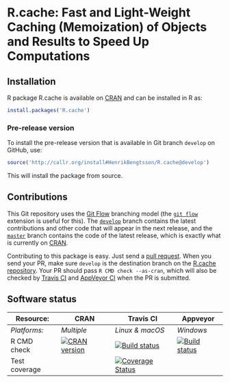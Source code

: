 # R.cache: Fast and Light-Weight Caching (Memoization) of Objects and Results to Speed Up Computations


## Installation
R package R.cache is available on [CRAN](https://cran.r-project.org/package=R.cache) and can be installed in R as:
```r
install.packages('R.cache')
```

### Pre-release version

To install the pre-release version that is available in Git branch `develop` on GitHub, use:
```r
source('http://callr.org/install#HenrikBengtsson/R.cache@develop')
```
This will install the package from source.  



## Contributions

This Git repository uses the [Git Flow](http://nvie.com/posts/a-successful-git-branching-model/) branching model (the [`git flow`](https://github.com/petervanderdoes/gitflow-avh) extension is useful for this).  The [`develop`](https://github.com/HenrikBengtsson/R.cache/tree/develop) branch contains the latest contributions and other code that will appear in the next release, and the [`master`](https://github.com/HenrikBengtsson/R.cache) branch contains the code of the latest release, which is exactly what is currently on [CRAN](https://cran.r-project.org/package=R.cache).

Contributing to this package is easy.  Just send a [pull request](https://help.github.com/articles/using-pull-requests/).  When you send your PR, make sure `develop` is the destination branch on the [R.cache repository](https://github.com/HenrikBengtsson/R.cache).  Your PR should pass `R CMD check --as-cran`, which will also be checked by <a href="https://travis-ci.org/HenrikBengtsson/R.cache">Travis CI</a> and <a href="https://ci.appveyor.com/project/HenrikBengtsson/r-cache">AppVeyor CI</a> when the PR is submitted.


## Software status

| Resource:     | CRAN        | Travis CI       | Appveyor         |
| ------------- | ------------------- | --------------- | ---------------- |
| _Platforms:_  | _Multiple_          | _Linux & macOS_ | _Windows_        |
| R CMD check   | <a href="https://cran.r-project.org/web/checks/check_results_R.cache.html"><img border="0" src="http://www.r-pkg.org/badges/version/R.cache" alt="CRAN version"></a> | <a href="https://travis-ci.org/HenrikBengtsson/R.cache"><img src="https://travis-ci.org/HenrikBengtsson/R.cache.svg" alt="Build status"></a>   | <a href="https://ci.appveyor.com/project/HenrikBengtsson/r-cache"><img src="https://ci.appveyor.com/api/projects/status/github/HenrikBengtsson/R.cache?svg=true" alt="Build status"></a> |
| Test coverage |                     | <a href="https://coveralls.io/r/HenrikBengtsson/R.cache"><img src="https://coveralls.io/repos/HenrikBengtsson/R.cache/badge.svg?branch=develop" alt="Coverage Status"/></a>     |                  |

